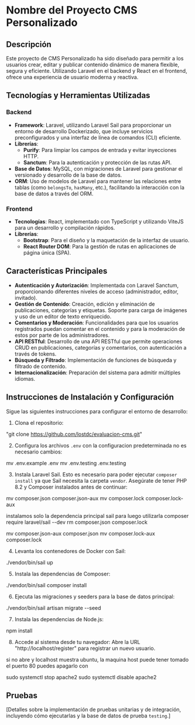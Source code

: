# Nombre del Proyecto CMS Personalizado

## Descripción

Este proyecto de CMS Personalizado ha sido diseñado para permitir a los usuarios crear, editar y publicar contenido dinámico de manera flexible, segura y eficiente. Utilizando Laravel en el backend y React en el frontend, ofrece una experiencia de usuario moderna y reactiva.

## Tecnologías y Herramientas Utilizadas

### Backend

- **Framework**: Laravel, utilizando Laravel Sail para proporcionar un entorno de desarrollo Dockerizado, que incluye servicios preconfigurados y una interfaz de línea de comandos (CLI) eficiente.
- **Librerías**:
  - **Purify**: Para limpiar los campos de entrada y evitar inyecciones HTTP.
  - **Sanctum**: Para la autenticación y protección de las rutas API.
- **Base de Datos**: MySQL, con migraciones de Laravel para gestionar el versionado y desarrollo de la base de datos.
- **ORM**: Uso de modelos de Laravel para mantener las relaciones entre tablas (como `belongsTo`, `hasMany`, etc.), facilitando la interacción con la base de datos a través del ORM.

### Frontend

- **Tecnologías**: React, implementado con TypeScript y utilizando ViteJS para un desarrollo y compilación rápidos.
- **Librerías**:
  - **Bootstrap**: Para el diseño y la maquetación de la interfaz de usuario.
  - **React Router DOM**: Para la gestión de rutas en aplicaciones de página única (SPA).

## Características Principales

- **Autenticación y Autorización**: Implementada con Laravel Sanctum, proporcionando diferentes niveles de acceso (administrador, editor, invitado).
- **Gestión de Contenido**: Creación, edición y eliminación de publicaciones, categorías y etiquetas. Soporte para carga de imágenes y uso de un editor de texto enriquecido.
- **Comentarios y Moderación**: Funcionalidades para que los usuarios registrados puedan comentar en el contenido y para la moderación de estos por parte de los administradores.
- **API RESTful**: Desarrollo de una API RESTful que permite operaciones CRUD en publicaciones, categorías y comentarios, con autenticación a través de tokens.
- **Búsqueda y Filtrado**: Implementación de funciones de búsqueda y filtrado de contenido.
- **Internacionalización**: Preparación del sistema para admitir múltiples idiomas.


## Instrucciones de Instalación y Configuración

Sigue las siguientes instrucciones para configurar el entorno de desarrollo:

1. Clona el repositorio:

"git clone https://github.com/lostdc/evaluacion-cms.git"

2. Configura los archivos `.env` con la configuracion predeterminada no es necesario cambios:

mv .env.example .env
mv .env.testing .env.testing


3. Instala Laravel Sail. Esto es necesario para poder ejecutar `composer install` ya que Sail necesita la carpeta `vendor`. Asegúrate de tener PHP 8.2 y Composer instalados antes de continuar:


mv composer.json composer.json-aux
mv composer.lock composer.lock-aux

instalamos solo la dependencia principal sail para luego utilizarla
composer require laravel/sail --dev
rm composer.json composer.lock

mv composer.json-aux composer.json
mv composer.lock-aux composer.lock

4. Levanta los contenedores de Docker con Sail:

./vendor/bin/sail up

5. Instala las dependencias de Composer:

./vendor/bin/sail composer install

6. Ejecuta las migraciones y seeders para la base de datos principal:

./vendor/bin/sail artisan migrate --seed

7. Instala las dependencias de Node.js:

npm install

8. Accede al sistema desde tu navegador:
 Abre la URL "http://localhost/register" para registrar un nuevo usuario.



 si no abre y localhost muestra ubuntu, la maquina host puede tener tomado el puerto 80 puedes apagarlo con 

sudo systemctl stop apache2
sudo systemctl disable apache2

## Pruebas

[Detalles sobre la implementación de pruebas unitarias y de integración, incluyendo cómo ejecutarlas y la base de datos de prueba `testing`.]